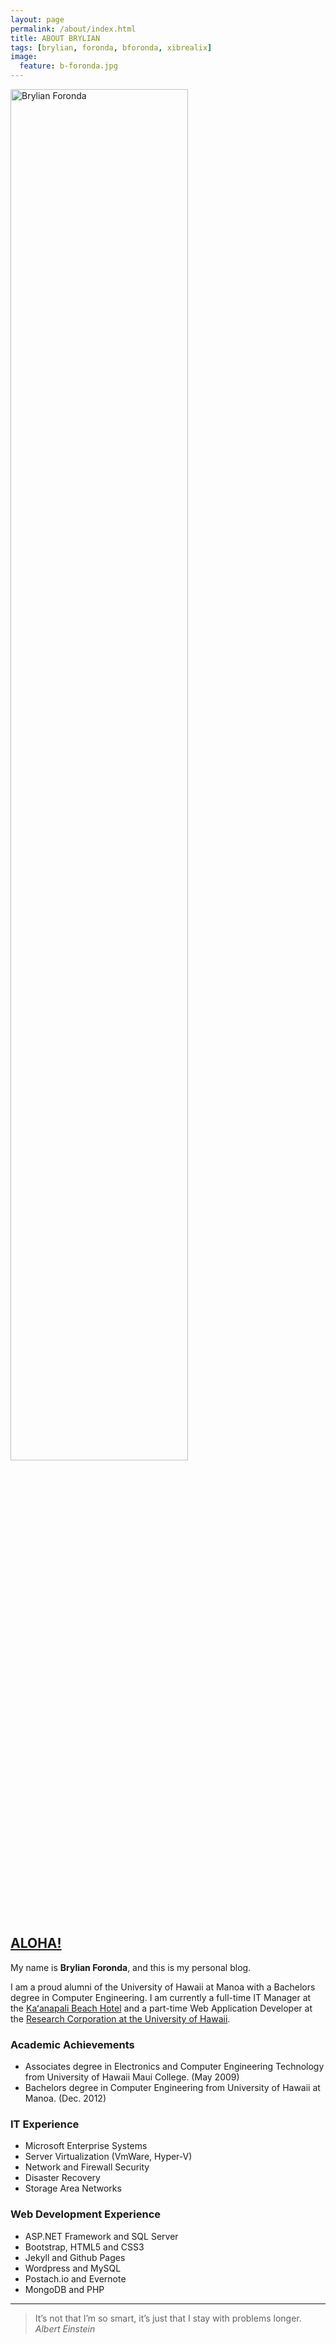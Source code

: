 ```yaml
---
layout: page
permalink: /about/index.html
title: ABOUT BRYLIAN
tags: [brylian, foronda, bforonda, xibrealix]
image:
  feature: b-foronda.jpg
---
```

<img src="{{ site.url }}/images/b-foronda.jpg" alt="Brylian Foronda" width="75%" height="75%">

## [ALOHA!](https://en.wikipedia.org/wiki/Aloha)

My name is **Brylian Foronda**, and this is my personal blog.  

I am a proud alumni of the University of Hawaii at Manoa with a Bachelors degree in Computer Engineering. I am currently a full-time IT Manager at the [Kaʻanapali Beach Hotel](http://kbhmaui.com) and a part-time Web Application Developer at the [Research Corporation at the University of Hawaii](http://www.rcuh.com/).

### Academic Achievements
 - Associates degree in Electronics and Computer Engineering Technology from University of Hawaii Maui College. (May 2009)
 - Bachelors degree in Computer Engineering from University of Hawaii at Manoa. (Dec. 2012)

### IT Experience
 - Microsoft Enterprise Systems
 - Server Virtualization (VmWare, Hyper-V)
 - Network and Firewall Security
 - Disaster Recovery
 - Storage Area Networks

### Web Development Experience
 - ASP.NET Framework and SQL Server
 - Bootstrap, HTML5 and CSS3
 - Jekyll and Github Pages
 - Wordpress and MySQL
 - Postach.io and Evernote
 - MongoDB and PHP

___

 > It’s not that I’m so smart, it’s just that I stay with problems longer. 
<cite>Albert Einstein</cite>
